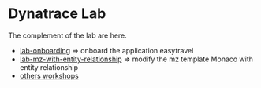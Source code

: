 #  Dynatrace Lab

The complement of the lab are here.  


- [lab-onboarding](/lab-onboarding) => onboard the application easytravel
- [lab-mz-with-entity-relationship](/lab-mz-with-entity-relationship) => modify the mz template Monaco  with entity relationship
- [others workshops](https://github.com/dynatrace-ace-services)  
